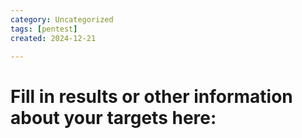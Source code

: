 ```yaml
---
category: Uncategorized
tags: [pentest]
created: 2024-12-21

---
```

# Fill in results or other information about your targets here: 
